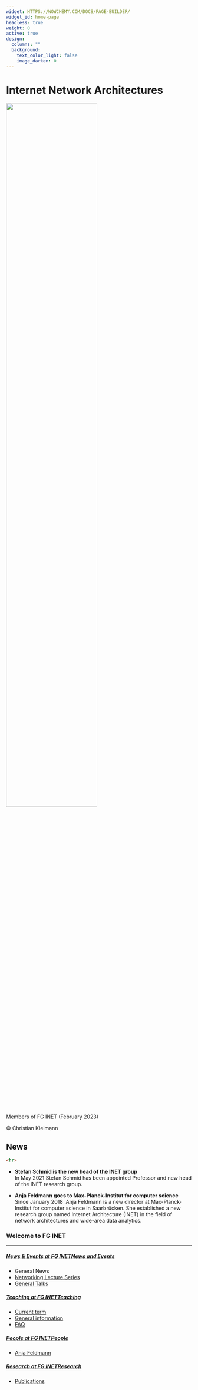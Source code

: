 ```yaml
---
widget: HTTPS://WOWCHEMY.COM/DOCS/PAGE-BUILDER/
widget_id: home-page
headless: true
weight: 0
active: true
design:
  columns: ""
  background:
    text_color_light: false
    image_darken: 0
---
```

<!--StartFragment-->

# Internet Network Architectures

<!--EndFragment-->

<img src="https://inet-tub.github.io/test-website/images/neu-banner.jpg" width=70%>

<!--StartFragment-->

Members of FG INET (February 2023)

© Christian Kielmann

<!--EndFragment-->

## N﻿ews

```html
<hr>
```

<!--StartFragment-->

* **Stefan Schmid is the new head of the INET group**\
  In May 2021 Stefan Schmid has been appointed Professor and new head of the INET research group.


* **Anja Feldmann goes to Max-Planck-Institut for computer science**\
  Since January 2018  Anja Feldmann is a new director at Max-Planck-Institut for computer science in Saarbrücken. She established a new research group named Internet Architecture (INET) in the field of network architectures and wide-area data analytics.

<!--EndFragment-->

<!--StartFragment-->

### Welcome to FG INET

- - -

##### [*News & Events at FG INET*News and Events](https://inet-tub.github.io/test-website/news/)

* General News
* [Networking Lecture Series](https://inet-tub.github.io/test-website/news/nls/)
* [General Talks](https://inet-tub.github.io/test-website/news1/pgt/)

##### [*Teaching at FG INET*Teaching](https://inet-tub.github.io/test-website/teaching0/)

* [Current term](https://inet-tub.github.io/test-website/teaching0/ws2020211/)
* [General information](https://inet-tub.github.io/test-website/teaching0/infoteaching/)
* [FAQ](https://inet-tub.github.io/test-website/teaching0/infoteaching/faq0/)

##### [*People at FG INET*People](https://inet-tub.github.io/test-website/people/)

* [Anja Feldmann](https://inet-tub.github.io/test-website/people/profs0/anja/)

##### [*Research at FG INET*Research](https://inet-tub.github.io/test-website/research/)

* [Publications](https://inet-tub.github.io/test-website/research/publications/)

<!--EndFragment-->